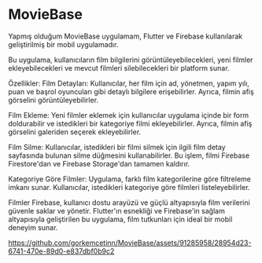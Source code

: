 # MovieBase

Yapmış olduğum MovieBase uygulamam, Flutter ve Firebase kullanılarak geliştirilmiş bir mobil uygulamadır. 

Bu uygulama, kullanıcıların film bilgilerini görüntüleyebilecekleri, yeni filmler ekleyebilecekleri ve mevcut filmleri silebilecekleri bir platform sunar.

Özellikler:
Film Detayları: Kullanıcılar, her film için ad, yönetmen, yapım yılı, puan ve başrol oyuncuları gibi detaylı bilgilere erişebilirler. Ayrıca, filmin afiş görselini görüntüleyebilirler.

Film Ekleme: Yeni filmler eklemek için kullanıcılar uygulama içinde bir form doldurabilir ve istedikleri bir kategoriye filmi ekleyebilirler. Ayrıca, filmin afiş görselini galeriden seçerek ekleyebilirler.

Film Silme: Kullanıcılar, istedikleri bir filmi silmek için ilgili film detay sayfasında bulunan silme düğmesini kullanabilirler. Bu işlem, filmi Firebase Firestore'dan ve Firebase Storage'dan tamamen kaldırır.

Kategoriye Göre Filmler: Uygulama, farklı film kategorilerine göre filtreleme imkanı sunar. Kullanıcılar, istedikleri kategoriye göre filmleri listeleyebilirler.

Filmler Firebase, kullanıcı dostu arayüzü ve güçlü altyapısıyla film verilerini güvenle saklar ve yönetir. Flutter'ın esnekliği ve Firebase'in sağlam altyapısıyla geliştirilen bu uygulama, film tutkunları için ideal bir mobil deneyim sunar.



https://github.com/gorkemcetinn/MovieBase/assets/91285958/28954d23-6741-470e-89d0-e837dbf0b9c2

